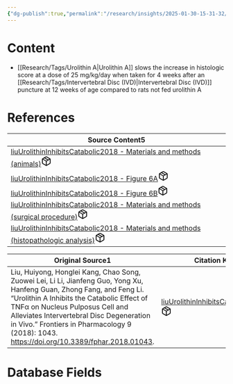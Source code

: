 ```yaml
---
{"dg-publish":true,"permalink":"/research/insights/2025-01-30-15-31-32/","updated":"2025-01-30T15:31:32-05:00"}
---
```


# Content
- [[Research/Tags/Urolithin A\|Urolithin A]] slows the increase in histologic score at a dose of 25 mg/kg/day when taken for 4 weeks after an [[Research/Tags/Intervertebral Disc (IVD)\|Intervertebral Disc (IVD)]] puncture at 12 weeks of age compared to rats not fed urolithin A
# References
<div><table class="dataview table-view-table"><thead class="table-view-thead"><tr class="table-view-tr-header"><th class="table-view-th"><span>Source Content</span><span class="dataview small-text">5</span></th></tr></thead><tbody class="table-view-tbody"><tr><td><span><a data-tooltip-position="top" aria-label="Research/Source Content/liuUrolithinInhibitsCatabolic2018 - Materials and methods (animals).md" data-href="Research/Source Content/liuUrolithinInhibitsCatabolic2018 - Materials and methods (animals).md" href="Research/Source Content/liuUrolithinInhibitsCatabolic2018 - Materials and methods (animals).md" class="internal-link" target="_blank" rel="noopener nofollow" fileclass-name="Research Links">liuUrolithinInhibitsCatabolic2018 - Materials and methods (animals)</a><a class="metadata-menu fileclass-icon"><svg xmlns="http://www.w3.org/2000/svg" width="24" height="24" viewBox="0 0 24 24" fill="none" stroke="currentColor" stroke-width="2" stroke-linecap="round" stroke-linejoin="round" class="svg-icon lucide-package"><path d="m7.5 4.27 9 5.15"></path><path d="M21 8a2 2 0 0 0-1-1.73l-7-4a2 2 0 0 0-2 0l-7 4A2 2 0 0 0 3 8v8a2 2 0 0 0 1 1.73l7 4a2 2 0 0 0 2 0l7-4A2 2 0 0 0 21 16Z"></path><path d="m3.3 7 8.7 5 8.7-5"></path><path d="M12 22V12"></path></svg></a></span></td></tr><tr><td><span><a data-tooltip-position="top" aria-label="Research/Source Content/liuUrolithinInhibitsCatabolic2018 - Figure 6A.md" data-href="Research/Source Content/liuUrolithinInhibitsCatabolic2018 - Figure 6A.md" href="Research/Source Content/liuUrolithinInhibitsCatabolic2018 - Figure 6A.md" class="internal-link" target="_blank" rel="noopener nofollow" fileclass-name="Research Links">liuUrolithinInhibitsCatabolic2018 - Figure 6A</a><a class="metadata-menu fileclass-icon"><svg xmlns="http://www.w3.org/2000/svg" width="24" height="24" viewBox="0 0 24 24" fill="none" stroke="currentColor" stroke-width="2" stroke-linecap="round" stroke-linejoin="round" class="svg-icon lucide-package"><path d="m7.5 4.27 9 5.15"></path><path d="M21 8a2 2 0 0 0-1-1.73l-7-4a2 2 0 0 0-2 0l-7 4A2 2 0 0 0 3 8v8a2 2 0 0 0 1 1.73l7 4a2 2 0 0 0 2 0l7-4A2 2 0 0 0 21 16Z"></path><path d="m3.3 7 8.7 5 8.7-5"></path><path d="M12 22V12"></path></svg></a></span></td></tr><tr><td><span><a data-tooltip-position="top" aria-label="Research/Source Content/liuUrolithinInhibitsCatabolic2018 - Figure 6B.md" data-href="Research/Source Content/liuUrolithinInhibitsCatabolic2018 - Figure 6B.md" href="Research/Source Content/liuUrolithinInhibitsCatabolic2018 - Figure 6B.md" class="internal-link" target="_blank" rel="noopener nofollow" fileclass-name="Research Links">liuUrolithinInhibitsCatabolic2018 - Figure 6B</a><a class="metadata-menu fileclass-icon"><svg xmlns="http://www.w3.org/2000/svg" width="24" height="24" viewBox="0 0 24 24" fill="none" stroke="currentColor" stroke-width="2" stroke-linecap="round" stroke-linejoin="round" class="svg-icon lucide-package"><path d="m7.5 4.27 9 5.15"></path><path d="M21 8a2 2 0 0 0-1-1.73l-7-4a2 2 0 0 0-2 0l-7 4A2 2 0 0 0 3 8v8a2 2 0 0 0 1 1.73l7 4a2 2 0 0 0 2 0l7-4A2 2 0 0 0 21 16Z"></path><path d="m3.3 7 8.7 5 8.7-5"></path><path d="M12 22V12"></path></svg></a></span></td></tr><tr><td><span><a data-tooltip-position="top" aria-label="Research/Source Content/liuUrolithinInhibitsCatabolic2018 - Materials and methods (surgical procedure).md" data-href="Research/Source Content/liuUrolithinInhibitsCatabolic2018 - Materials and methods (surgical procedure).md" href="Research/Source Content/liuUrolithinInhibitsCatabolic2018 - Materials and methods (surgical procedure).md" class="internal-link" target="_blank" rel="noopener nofollow" fileclass-name="Research Links">liuUrolithinInhibitsCatabolic2018 - Materials and methods (surgical procedure)</a><a class="metadata-menu fileclass-icon"><svg xmlns="http://www.w3.org/2000/svg" width="24" height="24" viewBox="0 0 24 24" fill="none" stroke="currentColor" stroke-width="2" stroke-linecap="round" stroke-linejoin="round" class="svg-icon lucide-package"><path d="m7.5 4.27 9 5.15"></path><path d="M21 8a2 2 0 0 0-1-1.73l-7-4a2 2 0 0 0-2 0l-7 4A2 2 0 0 0 3 8v8a2 2 0 0 0 1 1.73l7 4a2 2 0 0 0 2 0l7-4A2 2 0 0 0 21 16Z"></path><path d="m3.3 7 8.7 5 8.7-5"></path><path d="M12 22V12"></path></svg></a></span></td></tr><tr><td><span><a data-tooltip-position="top" aria-label="Research/Source Content/liuUrolithinInhibitsCatabolic2018 - Materials and methods (histopathologic analysis).md" data-href="Research/Source Content/liuUrolithinInhibitsCatabolic2018 - Materials and methods (histopathologic analysis).md" href="Research/Source Content/liuUrolithinInhibitsCatabolic2018 - Materials and methods (histopathologic analysis).md" class="internal-link" target="_blank" rel="noopener nofollow" fileclass-name="Research Links">liuUrolithinInhibitsCatabolic2018 - Materials and methods (histopathologic analysis)</a><a class="metadata-menu fileclass-icon"><svg xmlns="http://www.w3.org/2000/svg" width="24" height="24" viewBox="0 0 24 24" fill="none" stroke="currentColor" stroke-width="2" stroke-linecap="round" stroke-linejoin="round" class="svg-icon lucide-package"><path d="m7.5 4.27 9 5.15"></path><path d="M21 8a2 2 0 0 0-1-1.73l-7-4a2 2 0 0 0-2 0l-7 4A2 2 0 0 0 3 8v8a2 2 0 0 0 1 1.73l7 4a2 2 0 0 0 2 0l7-4A2 2 0 0 0 21 16Z"></path><path d="m3.3 7 8.7 5 8.7-5"></path><path d="M12 22V12"></path></svg></a></span></td></tr></tbody></table></div><div><table class="dataview table-view-table"><thead class="table-view-thead"><tr class="table-view-tr-header"><th class="table-view-th"><span>Original Source</span><span class="dataview small-text">1</span></th><th class="table-view-th"><span>Citation Key</span></th></tr></thead><tbody class="table-view-tbody"><tr><td><span>Liu, Huiyong, Honglei Kang, Chao Song, Zuowei Lei, Li Li, Jianfeng Guo, Yong Xu, Hanfeng Guan, Zhong Fang, and Feng Li. “Urolithin A Inhibits the Catabolic Effect of TNFα on Nucleus Pulposus Cell and Alleviates Intervertebral Disc Degeneration in Vivo.” Frontiers in Pharmacology 9 (2018): 1043. <a rel="noopener nofollow" class="external-link" href="https://doi.org/10.3389/fphar.2018.01043" target="_blank">https://doi.org/10.3389/fphar.2018.01043</a>.</span></td><td><span><a data-tooltip-position="top" aria-label="Research/Evidence Sources/liuUrolithinInhibitsCatabolic2018.md" data-href="Research/Evidence Sources/liuUrolithinInhibitsCatabolic2018.md" href="Research/Evidence Sources/liuUrolithinInhibitsCatabolic2018.md" class="internal-link" target="_blank" rel="noopener nofollow" fileclass-name="Research Links">liuUrolithinInhibitsCatabolic2018</a><a class="metadata-menu fileclass-icon"><svg xmlns="http://www.w3.org/2000/svg" width="24" height="24" viewBox="0 0 24 24" fill="none" stroke="currentColor" stroke-width="2" stroke-linecap="round" stroke-linejoin="round" class="svg-icon lucide-package"><path d="m7.5 4.27 9 5.15"></path><path d="M21 8a2 2 0 0 0-1-1.73l-7-4a2 2 0 0 0-2 0l-7 4A2 2 0 0 0 3 8v8a2 2 0 0 0 1 1.73l7 4a2 2 0 0 0 2 0l7-4A2 2 0 0 0 21 16Z"></path><path d="m3.3 7 8.7 5 8.7-5"></path><path d="M12 22V12"></path></svg></a></span></td></tr></tbody></table></div>

# Database Fields